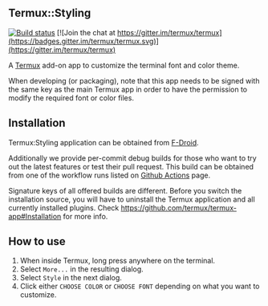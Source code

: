 ## Termux::Styling

[![Build status](https://github.com/termux/termux-styling/workflows/Build/badge.svg)](https://github.com/termux/termux-styling/actions)
[![Join the chat at https://gitter.im/termux/termux](https://badges.gitter.im/termux/termux.svg)](https://gitter.im/termux/termux)

A [Termux](https://termux.org) add-on app to customize the terminal font and
color theme.

When developing (or packaging), note that this app needs to be signed with the
same key as the main Termux app in order to have the permission to modify the
required font or color files.

## Installation

Termux:Styling application can be obtained from [F-Droid](https://f-droid.org/en/packages/com.termux.styling/).

Additionally we provide per-commit debug builds for those who want to try
out the latest features or test their pull request. This build can be obtained
from one of the workflow runs listed on [Github Actions](https://github.com/termux/termux-styling/actions)
page.

Signature keys of all offered builds are different. Before you switch the
installation source, you will have to uninstall the Termux application and
all currently installed plugins. Check https://github.com/termux/termux-app#Installation for more info.

## How to use

1. When inside Termux, long press anywhere on the terminal.
2. Select `More...` in the resulting dialog.
3. Select `Style` in the next dialog.
4. Click either `CHOOSE COLOR` or `CHOOSE FONT` depending on what you want to customize.
